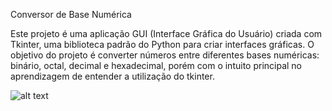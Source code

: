 
Conversor de Base Numérica

Este projeto é uma aplicação GUI (Interface Gráfica do Usuário) criada com Tkinter, uma biblioteca padrão do Python para criar interfaces gráficas. O objetivo do projeto é converter números entre diferentes bases numéricas: binário, octal, decimal e hexadecimal, porém com o intuito principal no aprendizagem de entender a utilização do tkinter.


![alt text](assets/converter-base.png)